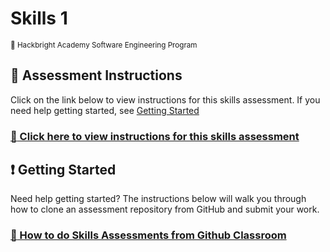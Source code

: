 # Skills 1

<sup>:apple: Hackbright Academy Software Engineering Program</sup>

## :memo: Assessment Instructions

Click on the link below to view instructions for this skills assessment. If you need help getting started, see [Getting Started](#getting-started)

### [:link: Click here to view instructions for this skills assessment](https://fellowship.hackbrightacademy.com/materials/foundations/homework/fs-skills-1/)

## :exclamation: Getting Started

Need help getting started? The instructions below will walk you through how to clone an 
assessment repository from GitHub and submit your work.

### [:link: How to do Skills Assessments from Github Classroom](https://fellowship.hackbrightacademy.com/materials/foundations/resources/how-to-skills-github/)
